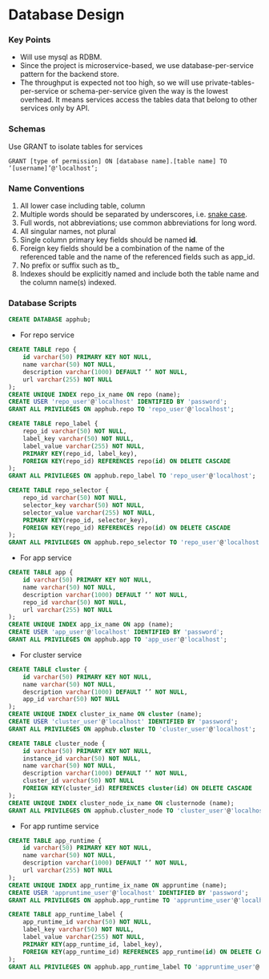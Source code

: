 # Database Design

### Key Points
* Will use mysql as RDBM.
* Since the project is microservice-based, we use database-per-service pattern for the backend store.
* The throughput is expected not too high, so we will use private-tables-per-service or schema-per-service given the way is the lowest overhead. It means services access the tables data that belong to other services only by API.

### Schemas
Use GRANT to isolate tables for services
```
GRANT [type of permission] ON [database name].[table name] TO ‘[username]’@'localhost’;
```

### Name Conventions
1. All lower case including table, column
2. Multiple words should be separated by underscores, i.e. [snake case](https://en.wikipedia.org/wiki/Snake_case).
3. Full words, not abbreviations; use common abbreviations for long word.
4. All singular names, not plural
5. Single column primary key fields should be named **id**.
6. Foreign key fields should be a combination of the name of the referenced table and the name of the referenced fields such as app_id.
7. No prefix or suffix such as tb_
8. Indexes should be explicitly named and include both the table name and the column name(s) indexed. 

### Database Scripts

```sql
CREATE DATABASE apphub;
```

* For repo service
```sql
CREATE TABLE repo {
    id varchar(50) PRIMARY KEY NOT NULL,
    name varchar(50) NOT NULL,
    description varchar(1000) DEFAULT ‘’ NOT NULL,
    url varchar(255) NOT NULL
);
CREATE UNIQUE INDEX repo_ix_name ON repo (name);
CREATE USER 'repo_user'@'localhost' IDENTIFIED BY 'password';
GRANT ALL PRIVILEGES ON apphub.repo TO 'repo_user'@'localhost';
```
```sql
CREATE TABLE repo_label {
    repo_id varchar(50) NOT NULL,
    label_key varchar(50) NOT NULL,
    label_value varchar(255) NOT NULL,
    PRIMARY KEY(repo_id, label_key),
    FOREIGN KEY(repo_id) REFERENCES repo(id) ON DELETE CASCADE
);
GRANT ALL PRIVILEGES ON apphub.repo_label TO 'repo_user'@'localhost';
```
```sql
CREATE TABLE repo_selector {
    repo_id varchar(50) NOT NULL,
    selector_key varchar(50) NOT NULL,
    selector_value varchar(255) NOT NULL,
    PRIMARY KEY(repo_id, selector_key),
    FOREIGN KEY(repo_id) REFERENCES repo(id) ON DELETE CASCADE
);
GRANT ALL PRIVILEGES ON apphub.repo_selector TO 'repo_user'@'localhost';
```

* For app service
```sql
CREATE TABLE app {
    id varchar(50) PRIMARY KEY NOT NULL,
    name varchar(50) NOT NULL,
    description varchar(1000) DEFAULT ‘’ NOT NULL,
    repo_id varchar(50) NOT NULL,
    url varchar(255) NOT NULL
);
CREATE UNIQUE INDEX app_ix_name ON app (name);
CREATE USER 'app_user'@'localhost' IDENTIFIED BY 'password';
GRANT ALL PRIVILEGES ON apphub.app TO 'app_user'@'localhost';
```

* For cluster service
```sql
CREATE TABLE cluster {
    id varchar(50) PRIMARY KEY NOT NULL,
    name varchar(50) NOT NULL,
    description varchar(1000) DEFAULT ‘’ NOT NULL,
    app_id varchar(50) NOT NULL
);
CREATE UNIQUE INDEX cluster_ix_name ON cluster (name);
CREATE USER 'cluster_user'@'localhost' IDENTIFIED BY 'password';
GRANT ALL PRIVILEGES ON apphub.cluster TO 'cluster_user'@'localhost';
```
```sql
CREATE TABLE cluster_node {
    id varchar(50) PRIMARY KEY NOT NULL,
    instance_id varchar(50) NOT NULL,
    name varchar(50) NOT NULL,
    description varchar(1000) DEFAULT ‘’ NOT NULL,
    cluster_id varchar(50) NOT NULL
    FOREIGN KEY(cluster_id) REFERENCES cluster(id) ON DELETE CASCADE
);
CREATE UNIQUE INDEX cluster_node_ix_name ON clusternode (name);
GRANT ALL PRIVILEGES ON apphub.cluster_node TO 'cluster_user'@'localhost';
```

* For app runtime service
```sql
CREATE TABLE app_runtime {
    id varchar(50) PRIMARY KEY NOT NULL,
    name varchar(50) NOT NULL,
    description varchar(1000) DEFAULT ‘’ NOT NULL,
    url varchar(255) NOT NULL
);
CREATE UNIQUE INDEX app_runtime_ix_name ON appruntime (name);
CREATE USER 'appruntime_user'@'localhost' IDENTIFIED BY 'password';
GRANT ALL PRIVILEGES ON apphub.app_runtime TO 'appruntime_user'@'localhost';
```
```sql
CREATE TABLE app_runtime_label {
    app_runtime_id varchar(50) NOT NULL,
    label_key varchar(50) NOT NULL,
    label_value varchar(255) NOT NULL,
    PRIMARY KEY(app_runtime_id, label_key),
    FOREIGN KEY(app_runtime_id) REFERENCES app_runtime(id) ON DELETE CASCADE
);
GRANT ALL PRIVILEGES ON apphub.app_runtime_label TO 'appruntime_user'@'localhost';
```
